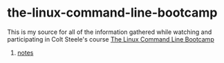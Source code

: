 # the-linux-command-line-bootcamp
This is my source for all of the information gathered while watching and participating in Colt Steele's course [The Linux Command Line Bootcamp](https://www.udemy.com/share/104wzq3@nFcEvz7VEtTWG-OE8vlpTkPZ1Bs458jxPgXOD3NPFUmxOlVDVyM0WXF7NNzk2pGx/)

1. [notes](./NOTES.md)